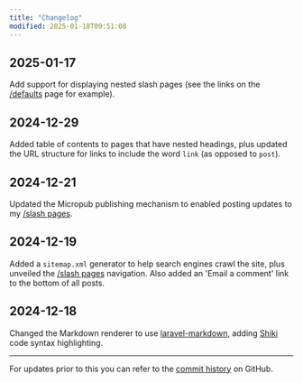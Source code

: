 ```yaml
---
title: "Changelog"
modified: 2025-01-18T09:51:08
---
```


## 2025-01-17

Add support for displaying nested slash pages (see the links on the [/defaults](/defaults) page for example).

## 2024-12-29

Added table of contents to pages that have nested headings, plus updated the URL structure for links to include the word `link` (as opposed to `post`).

## 2024-12-21

Updated the Micropub publishing mechanism to enabled posting updates to my [/slash pages](/slashes).

## 2024-12-19

Added a `sitemap.xml` generator to help search engines crawl the site, plus unveiled the [/slash pages](/slashes) navigation. Also added an 'Email a comment' link to the bottom of all posts.

## 2024-12-18

Changed the Markdown renderer to use [laravel-markdown](https://spatie.be/docs/laravel-markdown), adding [Shiki](https://github.com/shikijs/shiki) code syntax highlighting.

---

For updates prior to this you can refer to the [commit history](https://github.com/theprivateer/blog/commits/main/) on GitHub.